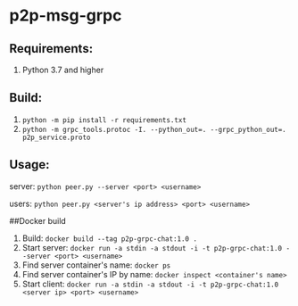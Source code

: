 # p2p-msg-grpc

## Requirements:
1. Python 3.7 and higher

## Build:
1. `python -m pip install -r requirements.txt`
2. `python -m grpc_tools.protoc -I. --python_out=. --grpc_python_out=. p2p_service.proto`

## Usage:

server:
```python peer.py --server <port> <username>```

users:
```python peer.py <server's ip address> <port> <username>```


##Docker build

1. Build:
`docker build --tag p2p-grpc-chat:1.0 .`
2. Start server:
`docker run -a stdin -a stdout -i -t p2p-grpc-chat:1.0 --server <port> <username>`
3. Find server container's name:
`docker ps`
4. Find server container's IP by name:
`docker inspect <container's name>`
5. Start client:
`docker run -a stdin -a stdout -i -t p2p-grpc-chat:1.0 <server ip> <port> <username>`
